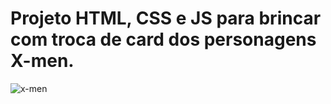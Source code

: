 # Projeto HTML, CSS e JS para brincar com troca de card dos personagens X-men.
![x-men](https://github.com/KarineCorrea/x-men/assets/29431471/45ad8315-d6a7-4f02-a183-e666d2d40adb)

